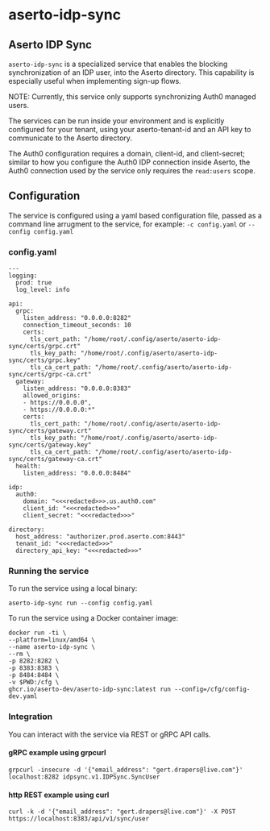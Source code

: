 # aserto-idp-sync

## Aserto IDP Sync 

`aserto-idp-sync` is a specialized service that enables the blocking synchronization of an IDP user, into the Aserto directory. This capability is especially useful when implementing sign-up flows. 

NOTE: Currently, this service only supports synchronizing Auth0 managed users.

The services can be run inside your environment and is explicitly configured for your tenant, using your aserto-tenant-id and an API key to communicate to the Aserto directory. 

The Auth0 configuration requires a domain, client-id, and client-secret; similar to how you configure the Auth0 IDP connection inside Aserto, the Auth0 connection used by the service only requires the `read:users` scope.


## Configuration

The service is configured using a yaml based configuration file, passed as a command line arrugment to the service, for example: `-c config.yaml` or `--config config.yaml`

### config.yaml

```
---
logging:
  prod: true
  log_level: info

api:
  grpc:
    listen_address: "0.0.0.0:8282"
    connection_timeout_seconds: 10
    certs:
      tls_cert_path: "/home/root/.config/aserto/aserto-idp-sync/certs/grpc.crt"
      tls_key_path: "/home/root/.config/aserto/aserto-idp-sync/certs/grpc.key"
      tls_ca_cert_path: "/home/root/.config/aserto/aserto-idp-sync/certs/grpc-ca.crt"
  gateway:
    listen_address: "0.0.0.0:8383"
    allowed_origins:
    - https://0.0.0.0",
    - https://0.0.0.0:*"
    certs:
      tls_cert_path: "/home/root/.config/aserto/aserto-idp-sync/certs/gateway.crt"
      tls_key_path: "/home/root/.config/aserto/aserto-idp-sync/certs/gateway.key"
      tls_ca_cert_path: "/home/root/.config/aserto/aserto-idp-sync/certs/gateway-ca.crt"
  health:
    listen_address: "0.0.0.0:8484"

idp:
  auth0:
    domain: "<<<redacted>>>.us.auth0.com"
    client_id: "<<<redacted>>>"
    client_secret: "<<<redacted>>>"

directory:
  host_address: "authorizer.prod.aserto.com:8443"
  tenant_id: "<<<redacted>>>"
  directory_api_key: "<<<redacted>>>"

```

### Running the service

To run the service using a local binary:

```
aserto-idp-sync run --config config.yaml
```

To run the service using a Docker container image:


```
docker run -ti \
--platform=linux/amd64 \
--name aserto-idp-sync \
--rm \
-p 8282:8282 \
-p 8383:8383 \
-p 8484:8484 \
-v $PWD:/cfg \
ghcr.io/aserto-dev/aserto-idp-sync:latest run --config=/cfg/config-dev.yaml
```

### Integration

You can interact with the service via REST or gRPC API calls. 


#### gRPC example using grpcurl

```
grpcurl -insecure -d '{"email_address": "gert.drapers@live.com"}' localhost:8282 idpsync.v1.IDPSync.SyncUser
```


#### http REST example using curl 

```
curl -k -d '{"email_address": "gert.drapers@live.com"}' -X POST https://localhost:8383/api/v1/sync/user
```

